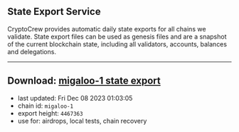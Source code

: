 ## State Export Service
CryptoCrew provides automatic daily state exports for all chains we validate. State export files can be used as genesis files and are a snapshot of the current blockchain state, including all validators, accounts, balances and delegations.

---
**Download: [migaloo-1 state export](https://dl.ccvalidators.com/SERVICE/migaloo/migaloo-1_export_4467363.json)**
---

- last updated: Fri Dec 08 2023 01:03:05
- chain id: `migaloo-1`
- export height: `4467363`
- use for: airdrops, local tests, chain recovery

